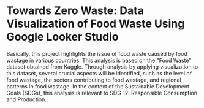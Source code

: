 # Towards Zero Waste: Data Visualization of Food Waste Using Google Looker Studio
Basically, this project highlights the issue of food waste caused by food wastage in various countries. This analysis is based on the "Food Waste" dataset obtained from Kaggle. Through analysis by applying visualization to this dataset, several crucial aspects will be identified, such as the level of food wastage, the sectors contributing to food wastage, and regional patterns in food wastage. In the context of the Sustainable Development Goals (SDGs), this analysis is relevant to SDG 12: Responsible Consumption and Production.
